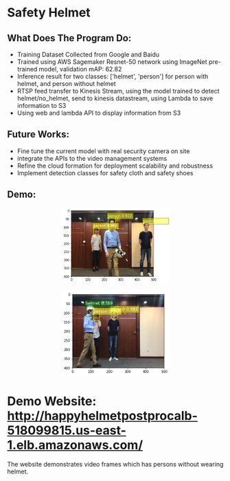 # Safety Helmet

## What Does The Program Do:
- Training Dataset Collected from Google and Baidu
- Trained using AWS Sagemaker Resnet-50 network using ImageNet pre-trained model, validation mAP: 62.82
- Inference result for two classes: ['helmet', 'person'] for person with helmet, and person without helmet
- RTSP feed transfer to Kinesis Stream, using the model trained to detect helmet/no_helmet, send to kinesis datastream, using Lambda to save information to S3
- Using web and lambda API to display information from S3

## Future Works:
- Fine tune the current model with real security camera on site
- integrate the APIs to the video management systems
- Refine the cloud formation for deployment scalability and robustness
- Implement detection classes for safety cloth and safety shoes

## Demo:
<p align="center"> 
<img src="https://github.com/NTTDataCloud/SafetyHelmetSagemaker/raw/master/demo1.png" width = 50% height = 50%>
</p>  
<p align="center"> 
<img src="https://github.com/NTTDataCloud/SafetyHelmetSagemaker/raw/master/demo2.png" width = 50% height = 50%>
</p>  

# Demo Website: http://happyhelmetpostprocalb-518099815.us-east-1.elb.amazonaws.com/
The website demonstrates video frames which has persons without wearing helmet.